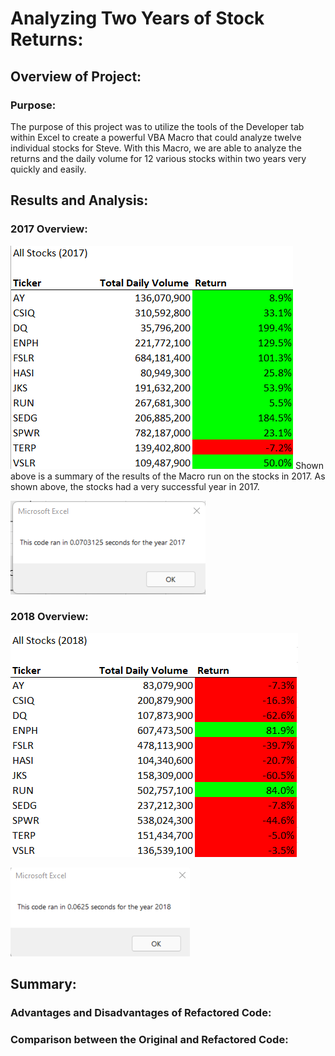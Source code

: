 # Analyzing Two Years of Stock Returns:

## Overview of Project:

### Purpose:
The purpose of this project was to utilize the tools of the Developer tab within Excel to create a powerful VBA Macro that could analyze twelve individual stocks for Steve. With this Macro, we are able to analyze the returns and the daily volume for 12 various stocks within two years very quickly and easily.

## Results and Analysis:

### 2017 Overview:
![This is an image](https://github.com/nbhatia1014/stock-analysis/blob/main/Resources/2017.png)
Shown above is a summary of the results of the Macro run on the stocks in 2017. As shown above, the stocks had a very successful year in 2017. 

![This is an image](https://github.com/nbhatia1014/stock-analysis/blob/main/Resources/VBA_Challenge_2017.png)

### 2018 Overview:
![This is an image](https://github.com/nbhatia1014/stock-analysis/blob/main/Resources/2018.png)

![This is an image](https://github.com/nbhatia1014/stock-analysis/blob/main/Resources/VBA_Challenge_2018.png)

## Summary:

### Advantages and Disadvantages of Refactored Code:

### Comparison between the Original and Refactored Code:


